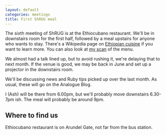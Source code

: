 ```yaml
---
layout: default
categories: meetings
title: First ShRUG meal
---
```


The sixth meeting of ShRUG is at the Ethiocubano restaurant. We'll be in downstairs room for the first half, followed by a meal upstairs for anyone who wants to stay. There's a Wikipedia page on [Ethiopian cuisine](http://en.wikipedia.org/wiki/Ethiopian_cuisine) if you want to learn more. You can also look at [my scan](http://bit.ly/ethiocubano-menu) of the menu.

We almost had a talk lined up, but to avoid rushing it, we're delaying that to next month. If the venue is good, we may be back in June and set up a projector in the downstairs room.

We'll be discussing news and Ruby tips picked up over the last month. As usual, these will go on the Analogue Blog.

I (Ash) will be there from 6.00pm, but we'll probably move downstairs 6.30-7pm ish. The meal will probably be around 9pm.

## Where to find us

Ethiocubano restaurant is on Arundel Gate, not far from the bus station.

